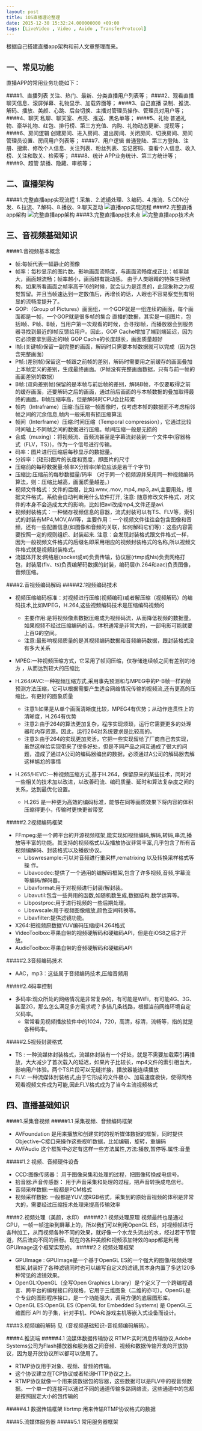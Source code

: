 ```yaml
---
layout: post
title: iOS直播理论整理
date: 2015-12-30 15:32:24.000000000 +09:00
tags: [LiveVideo , Video , Auido , TransferProtocol]
---
```


根据自己搭建直播app架构和前人文章整理而来。

## 一、常见功能
直播APP的常用业务功能如下：

####1、直播列表
关注、热门、最新、分类直播用户列表等；
####2、观看直播
聊天信息、滚屏弹幕、礼物显示、加载界面等；
####3、自己直播
录制、推流、解码、播放、美颜、心跳、后台切换、主播对管理员操作、管理员对用户等；
####4、聊天
私聊、聊天室、点亮、推送、黑名单等；
####5、礼物
普通礼物、豪华礼物、红包、排行榜、第三方充值、内购、礼物动态更新、提现等；
####6、房间逻辑
创建房间、进入房间、退出房间、关闭房间、切换房间、房间管理员设置、房间用户列表等；
####7、用户逻辑
普通登陆、第三方登陆、注册、搜索、修改个人信息、关注列表、粉丝列表、忘记密码、查看个人信息、收入榜、关注和取关、检索等；
####8、统计
APP业务统计、第三方统计等；
####9、超管
禁播、隐藏、审核等；

## 二、直播架构
####1.完整直播app实现流程
1.采集、2.滤镜处理、3.编码、4.推流、5.CDN分发、6.拉流、7.解码、8.播放、9.聊天互动
![直播app实现流程](https://raw.githubusercontent.com/GarfieldLover/GarfieldLover.github.io/master/assets/postImages/304825-5481594e6e2a9d56.png)
####2.完整直播app架构
![完整直播app架构](https://raw.githubusercontent.com/GarfieldLover/GarfieldLover.github.io/master/assets/postImages/304825-54974199408c0cc1.png)
####3.完整直播app技术点
![完整直播app技术点](https://raw.githubusercontent.com/GarfieldLover/GarfieldLover.github.io/master/assets/postImages/304825-9b64e9596f3ccdce.jpeg)

## 三、音视频基础知识
####1.音视频基本概念
- 帧:每帧代表一幅静止的图像
- 帧率：每秒显示的图片数。影响画面流畅度，与画面流畅度成正比：帧率越大，画面越流畅；帧率越小，画面越有跳动感。
由于人类眼睛的特殊生理结构，如果所看画面之帧率高于16的时候，就会认为是连贯的，此现象称之为视觉暂留。并且当帧速达到一定数值后，再增长的话，人眼也不容易察觉到有明显的流畅度提升了。
- GOP:（Group of Pictures）画面组，一个GOP就是一组连续的画面，每个画面都是一帧，一个GOP就是很多帧的集合
直播的数据，其实是一组图片，包括I帧、P帧、B帧，当用户第一次观看的时候，会寻找I帧，而播放器会到服务器寻找到最近的I帧反馈给用户。因此，GOP Cache增加了端到端延迟，因为它必须要拿到最近的I帧
GOP Cache的长度越长，画面质量越好
- I帧:(关键帧)保留一副完整的画面，解码时只需要本帧数据就可以完成（因为包含完整画面）
- P帧:(差别帧)保留这一帧跟之前帧的差别，解码时需要用之前缓存的画面叠加上本帧定义的差别，生成最终画面。（P帧没有完整画面数据，只有与前一帧的画面差别的数据）
- B帧:(双向差别帧)保留的是本帧与前后帧的差别，解码B帧，不仅要取得之前的缓存画面，还要解码之后的画面，通过前后画面的与本帧数据的叠加取得最终的画面。B帧压缩率高，但是解码时CPU会比较累
- 帧内（Intraframe）压缩:当压缩一帧图像时，仅考虑本帧的数据而不考虑相邻帧之间的冗余信息,帧内一般采用有损压缩算法
- 帧间（Interframe）压缩:时间压缩（Temporal compression），它通过比较时间轴上不同帧之间的数据进行压缩。帧间压缩一般是无损的
- 合成（muxing）：将视频流、音频流甚至是字幕流封装到一个文件中(容器格式（FLV，TS）)，作为一个信号进行传输。
- 码率：图片进行压缩后每秒显示的数据量。
- 分辨率：(矩形)图片的长度和宽度，即图片的尺寸
- 压缩前的每秒数据量:帧率X分辨率(单位应该是若干个字节)
- 压缩比:压缩前的每秒数据量/码率 （对于同一个视频源并采用同一种视频编码算法，则：压缩比越高，画面质量越差。）　
- 视频文件格式：文件的后缀，比如.wmv,.mov,.mp4,.mp3,.avi,主要用处，根据文件格式，系统会自动判断用什么软件打开,
注意: 随意修改文件格式，对文件的本身不会造成太大的影响，比如把avi改成mp4,文件还是avi.
- 视频封装格式：一种储存视频信息的容器，流式封装可以有TS、FLV等，索引式的封装有MP4,MOV,AVI等，主要作用：一个视频文件往往会包含图像和音频，还有一些配置信息(如图像和音频的关联，如何解码它们等)：这些内容需要按照一定的规则组织、封装起来.
注意：会发现封装格式跟文件格式一样，因为一般视频文件格式的后缀名即采用相应的视频封装格式的名称,所以视频文件格式就是视频封装格式。
- 流媒体开发:网络层(socket或st)负责传输，协议层(rtmp或hls)负责网络打包，封装层(flv、ts)负责编解码数据的封装，编码层(h.264和aac)负责图像，音频压缩。

####2.音视频编码解码
#####2.1视频编码技术  
- 视频压缩编码标准：对视频进行压缩(视频编码)或者解压缩（视频解码）的编码技术,比如MPEG，H.264,这些视频编码技术是压缩编码视频的
    - 主要作用:是将视频像素数据压缩成为视频码流，从而降低视频的数据量。如果视频不经过压缩编码的话，体积通常是非常大的，一部电影可能就要上百G的空间。
    - 注意:最影响视频质量的是其视频编码数据和音频编码数据，跟封装格式没有多大关系

- MPEG:一种视频压缩方式，它采用了帧间压缩，仅存储连续帧之间有差别的地方 ，从而达到较大的压缩比
- H.264/AVC:一种视频压缩方式,采用事先预测和与MPEG中的P-B帧一样的帧预测方法压缩，它可以根据需要产生适合网络情况传输的视频流,还有更高的压缩比，有更好的图象质量
    - 注意1:如果是从单个画面清晰度比较，MPEG4有优势；从动作连贯性上的清晰度，H.264有优势
    - 注意2:由于264的算法更加复杂，程序实现烦琐，运行它需要更多的处理器和内存资源。因此，运行264对系统要求是比较高的。
    - 注意3:由于264的实现更加灵活，它把一些实现留给了厂商自己去实现，虽然这样给实现带来了很多好处，但是不同产品之间互通成了很大的问题，造成了通过A公司的编码器编出的数据，必须通过A公司的解码器去解这样尴尬的事情
- H.265/HEVC:一种视频压缩方式,基于H.264，保留原来的某些技术，同时对一些相关的技术加以改进，以改善码流、编码质量、延时和算法复杂度之间的关系，达到最优化设置。
    - H.265 是一种更为高效的编码标准，能够在同等画质效果下将内容的体积压缩得更小，传输时更快更省带宽

#####2.2视频编码框架 
- FFmpeg:是一个跨平台的开源视频框架,能实现如视频编码,解码,转码,串流,播放等丰富的功能。其支持的视频格式以及播放协议非常丰富,几乎包含了所有音视频编解码、封装格式以及播放协议。
    - Libswresample:可以对音频进行重采样,rematrixing 以及转换采样格式等操 作。
    - Libavcodec:提供了一个通用的编解码框架,包含了许多视频,音频,字幕流 等编码/解码器。
    - Libavformat:用于对视频进行封装/解封装。
    - Libavutil:包含一些共用的函数,如随机数生成,数据结构,数学运算等。
    - Libpostproc:用于进行视频的一些后期处理。
    - Libswscale:用于视频图像缩放,颜色空间转换等。
    - Libavfilter:提供滤镜功能。
- X264:把视频原数据YUV编码压缩成H.264格式
- VideoToolbox:苹果自带的视频硬解码和硬编码API，但是在iOS8之后才开放。
- AudioToolbox:苹果自带的音频硬解码和硬编码API

#####2.3音频编码技术 
- AAC，mp3：这些属于音频编码技术,压缩音频用

#####2.4码率控制 
- 多码率:观众所处的网络情况是非常复杂的，有可能是WiFi，有可能4G、3G、甚至2G，那么怎么满足多方需求呢？多搞几条线路，根据当前网络环境自定义码率。
    - 常常看见视频播放软件中的1024，720，高清，标清，流畅等，指的就是各种码率。

#####2.5视频封装格式 
- TS : 一种流媒体封装格式，流媒体封装有一个好处，就是不需要加载索引再播放，大大减少了首次载入的延迟，如果片子比较长，mp4文件的索引相当大，影响用户体验。两个TS片段可以无缝拼接，播放器能连续播放
- FLV: 一种流媒体封装格式,由于它形成的文件极小、加载速度极快，使得网络观看视频文件成为可能,因此FLV格式成为了当今主流视频格式

## 四、直播基础知识
####1.采集音视频 
#####1.1 采集视频、音频编码框架
- AVFoundation 是用来播放和创建实时的视听媒体数据的框架，同时提供Objective-C接口来操作这些视听数据，比如编辑，旋转，重编码
- AVFAudio 这个框架中必定有这样一些方法属性,方法:播放,暂停等.属性:音量

#####1.2 视频、音频硬件设备 
- CCD:图像传感器： 用于图像采集和处理的过程，把图像转换成电信号。
- 拾音器:声音传感器： 用于声音采集和处理的过程，把声音转换成电信号。
- 音频采样数据:一般都是PCM格式
- 视频采样数据: 一般都是YUV,或RGB格式，采集到的原始音视频的体积是非常大的，需要经过压缩技术处理来提高传输效率

####2.视频处理（美颜，水印）
#####2.1 视频处理原理
视频最终也是通过GPU，一帧一帧渲染到屏幕上的，所以我们可以利用OpenGL ES，对视频帧进行各种加工，从而视频各种不同的效果，就好像一个水龙头流出的水，经过若干节管道，然后流向不同的目标。现在的各种美颜和视频添加特效的app都是利用GPUImage这个框架实现的。
#####2.2 视频处理框架 
- GPUImage : GPUImage是一个基于OpenGL ES的一个强大的图像/视频处理框架,封装好了各种滤镜同时也可以编写自定义的滤镜,其本身内置了多达120多种常见的滤镜效果。
- OpenGL:OpenGL（全写Open Graphics Library）是个定义了一个跨编程语言、跨平台的编程接口的规格，它用于三维图象（二维的亦可）。OpenGL是个专业的图形程序接口，是一个功能强大，调用方便的底层图形库。
- OpenGL ES:OpenGL ES (OpenGL for Embedded Systems) 是 OpenGL三维图形 API 的子集，针对手机、PDA和游戏主机等嵌入式设备而设计。

####3.视频编码解码
见（音视频基础知识-音视频编码解码）。

####4.推流端
#####4.1 流媒体数据传输协议 
RTMP:实时消息传输协议,Adobe Systems公司为Flash播放器和服务器之间音频、视频和数据传输开发的开放协议，因为是开放协议所以都可以使用了。

- RTMP协议用于对象、视频、音频的传输。
- 这个协议建立在TCP协议或者轮询HTTP协议之上。
- RTMP协议就像一个用来装数据包的容器，这些数据可以是FLV中的视音频数据。一个单一的连接可以通过不同的通道传输多路网络流，这些通道中的包都是按照固定大小的包传输的

#####4.1 数据传输框架 
librtmp:用来传输RTMP协议格式的数据

####5.流媒体服务器
#####5.1 常用服务器框架

